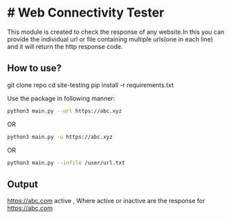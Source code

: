 # # Web Connectivity Tester

This module is created to check the response of any website.In this you can provide the 
individual url or file containing multiple urls(one in each line) and it will return the 
http response code.

## How to use?

git clone repo
cd site-testing
pip install -r requirements.txt

Use the package in following manner:

```bash
python3 main.py --url https://abc.xyz
```
OR
```bash
python3 main.py -u https://abc.xyz
```
OR
```bash
python3 main.py --infile /user/url.txt 
```
## Output                                                     
   https://abc.com  active , Where active or inactive are  the response for https://abc.com

